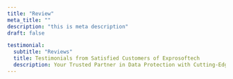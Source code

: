 ```yaml
---
title: "Review"
meta_title: ""
description: "this is meta description"
draft: false

testimonial:
  subtitle: "Reviews"
  title: Testimonials from Satisfied Customers of Exprosoftech
  description: Your Trusted Partner in Data Protection with Cutting-Edge Solutions for <br> Comprehensive Data Security.
---
```

